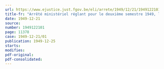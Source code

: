 ```yaml
---
url: https://www.ejustice.just.fgov.be/eli/arrete/1949/12/21/1949122101/justel
title-fr: "Arrêté ministériel réglant pour le deuxième semestre 1949, le paiement des allocations compensatoires au personnel des services publics et aux autres catégories de bénéficiaires visées par l'arrêté du Régent du 25 novembre 1948, tel qu'il a été modifié ultérieurement"
date: 1949-12-21
source:
number: 1949122101
page: 11378
case: 1949-12-21/01
publication: 1949-12-25
starts:
modifies:
pdf-original:
pdf-consolidated:
---
```


